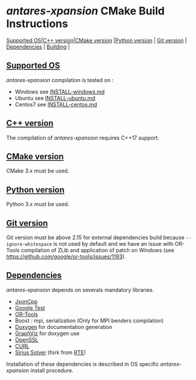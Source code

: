 # *antares-xpansion* CMake Build Instructions

 [Supported OS](#supported-os)|[C++ version](#cpp-version)|[CMake version](#cmake-version) |[Python version](#python-version) | [Git version](#git-version) | [Dependencies](#dependencies) | [Building](#building-antares-solution) |

## [Supported OS](#supported-os)
*antares-xpansion* compilation is tested on :
- Windows see [INSTALL-windows.md](INSTALL-windows.md)
- Ubuntu see [INSTALL-ubuntu.md](INSTALL-ubuntu.md)
- Centos7 see [INSTALL-centos.md](INSTALL-centos.md)

## [C++ version](#cpp-version)
The compilation of  *antares-xpansion* requires C++17 support.

## [CMake version](#cmake-version)
CMake 3.x must be used.

## [Python version](#python-version)
Python 3.x must be used.

## [Git version](#git-version)
Git version must be above 2.15 for external dependencies build because `--ignore-whitespace` is not used by default and we have an issue with OR-Tools compilation of ZLib and application of patch on Windows (see https://github.com/google/or-tools/issues/1193).

## [Dependencies](#deps)
*antares-xpansion* depends on severals mandatory libraries. 
 - [JsonCpp](https://github.com/open-source-parsers/jsoncpp)
 - [Google Test](https://github.com/google/googletest)
 - [OR-Tools](https://github.com/AntaresSimulatorTeam/or-tools/tree/rte_dev_sirius)
 - Boost : mpi, serialization (Only for MPI benders compilation)
 - [Doxygen](https://www.doxygen.nl/index.html) for documentation generation
 - [GraphViz](https://graphviz.org/) for doxygen use
 - [OpenSSL](https://github.com/openssl/openssl)
 - [CURL](https://github.com/curl/curl)
 - [Sirius Solver](https://github.com/AntaresSimulatorTeam/sirius-solver/tree/Antares_VCPKG) (fork from [RTE](https://github.com/rte-france/sirius-solver/tree/Antares_VCPKG))
 
 Installation of these dependencies is described in OS specific *antares-xpansion* install procedure.